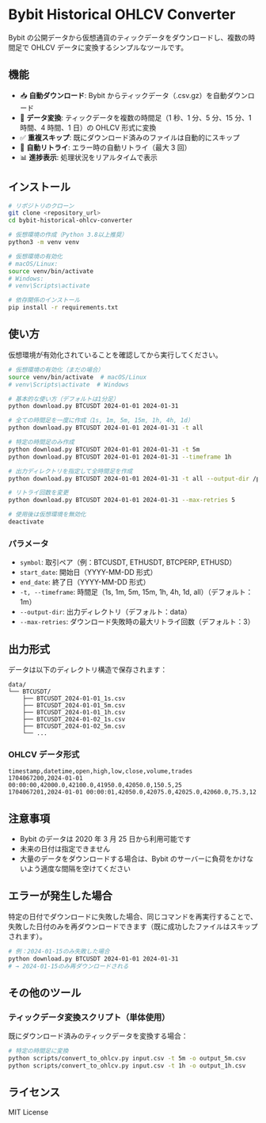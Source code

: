 # Bybit Historical OHLCV Converter

Bybit の公開データから仮想通貨のティックデータをダウンロードし、複数の時間足で OHLCV データに変換するシンプルなツールです。

## 機能

- 📥 **自動ダウンロード**: Bybit からティックデータ（.csv.gz）を自動ダウンロード
- 🔄 **データ変換**: ティックデータを複数の時間足（1 秒、1 分、5 分、15 分、1 時間、4 時間、1 日）の OHLCV 形式に変換
- ✅ **重複スキップ**: 既にダウンロード済みのファイルは自動的にスキップ
- 🔁 **自動リトライ**: エラー時の自動リトライ（最大 3 回）
- 📊 **進捗表示**: 処理状況をリアルタイムで表示

## インストール

```bash
# リポジトリのクローン
git clone <repository_url>
cd bybit-historical-ohlcv-converter

# 仮想環境の作成（Python 3.8以上推奨）
python3 -m venv venv

# 仮想環境の有効化
# macOS/Linux:
source venv/bin/activate
# Windows:
# venv\Scripts\activate

# 依存関係のインストール
pip install -r requirements.txt
```

## 使い方

仮想環境が有効化されていることを確認してから実行してください。

```bash
# 仮想環境の有効化（まだの場合）
source venv/bin/activate  # macOS/Linux
# venv\Scripts\activate  # Windows

# 基本的な使い方（デフォルトは1分足）
python download.py BTCUSDT 2024-01-01 2024-01-31

# 全ての時間足を一度に作成（1s, 1m, 5m, 15m, 1h, 4h, 1d）
python download.py BTCUSDT 2024-01-01 2024-01-31 -t all

# 特定の時間足のみ作成
python download.py BTCUSDT 2024-01-01 2024-01-31 -t 5m
python download.py BTCUSDT 2024-01-01 2024-01-31 --timeframe 1h

# 出力ディレクトリを指定して全時間足を作成
python download.py BTCUSDT 2024-01-01 2024-01-31 -t all --output-dir /path/to/data

# リトライ回数を変更
python download.py BTCUSDT 2024-01-01 2024-01-31 --max-retries 5

# 使用後は仮想環境を無効化
deactivate
```

### パラメータ

- `symbol`: 取引ペア（例：BTCUSDT, ETHUSDT, BTCPERP, ETHUSD）
- `start_date`: 開始日（YYYY-MM-DD 形式）
- `end_date`: 終了日（YYYY-MM-DD 形式）
- `-t, --timeframe`: 時間足（1s, 1m, 5m, 15m, 1h, 4h, 1d, all）（デフォルト：1m）
- `--output-dir`: 出力ディレクトリ（デフォルト：data）
- `--max-retries`: ダウンロード失敗時の最大リトライ回数（デフォルト：3）

## 出力形式

データは以下のディレクトリ構造で保存されます：

```
data/
└── BTCUSDT/
    ├── BTCUSDT_2024-01-01_1s.csv
    ├── BTCUSDT_2024-01-01_5m.csv
    ├── BTCUSDT_2024-01-01_1h.csv
    ├── BTCUSDT_2024-01-02_1s.csv
    ├── BTCUSDT_2024-01-02_5m.csv
    └── ...
```

### OHLCV データ形式

```csv
timestamp,datetime,open,high,low,close,volume,trades
1704067200,2024-01-01 00:00:00,42000.0,42100.0,41950.0,42050.0,150.5,25
1704067201,2024-01-01 00:00:01,42050.0,42075.0,42025.0,42060.0,75.3,12
```

## 注意事項

- Bybit のデータは 2020 年 3 月 25 日から利用可能です
- 未来の日付は指定できません
- 大量のデータをダウンロードする場合は、Bybit のサーバーに負荷をかけないよう適度な間隔を空けてください

## エラーが発生した場合

特定の日付でダウンロードに失敗した場合、同じコマンドを再実行することで、失敗した日付のみを再ダウンロードできます（既に成功したファイルはスキップされます）。

```bash
# 例：2024-01-15のみ失敗した場合
python download.py BTCUSDT 2024-01-01 2024-01-31
# → 2024-01-15のみ再ダウンロードされる
```

## その他のツール

### ティックデータ変換スクリプト（単体使用）

既にダウンロード済みのティックデータを変換する場合：

```bash
# 特定の時間足に変換
python scripts/convert_to_ohlcv.py input.csv -t 5m -o output_5m.csv
python scripts/convert_to_ohlcv.py input.csv -t 1h -o output_1h.csv
```

## ライセンス

MIT License
